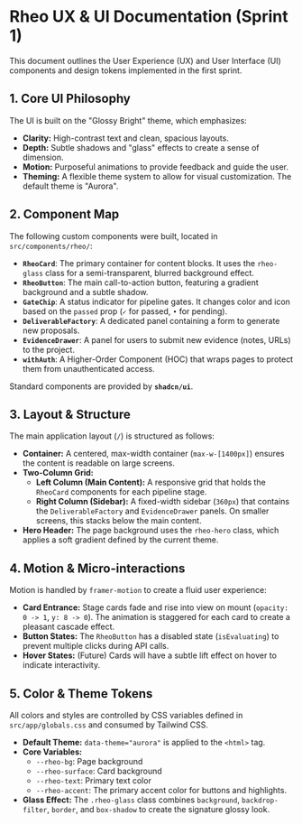 # Rheo UX & UI Documentation (Sprint 1)

This document outlines the User Experience (UX) and User Interface (UI) components and design tokens implemented in the first sprint.

## 1. Core UI Philosophy

The UI is built on the "Glossy Bright" theme, which emphasizes:
- **Clarity:** High-contrast text and clean, spacious layouts.
- **Depth:** Subtle shadows and "glass" effects to create a sense of dimension.
- **Motion:** Purposeful animations to provide feedback and guide the user.
- **Theming:** A flexible theme system to allow for visual customization. The default theme is "Aurora".

## 2. Component Map

The following custom components were built, located in `src/components/rheo/`:

- **`RheoCard`**: The primary container for content blocks. It uses the `rheo-glass` class for a semi-transparent, blurred background effect.
- **`RheoButton`**: The main call-to-action button, featuring a gradient background and a subtle shadow.
- **`GateChip`**: A status indicator for pipeline gates. It changes color and icon based on the `passed` prop (`✓` for passed, `•` for pending).
- **`DeliverableFactory`**: A dedicated panel containing a form to generate new proposals.
- **`EvidenceDrawer`**: A panel for users to submit new evidence (notes, URLs) to the project.
- **`withAuth`**: A Higher-Order Component (HOC) that wraps pages to protect them from unauthenticated access.

Standard components are provided by **`shadcn/ui`**.

## 3. Layout & Structure

The main application layout (`/`) is structured as follows:

- **Container:** A centered, max-width container (`max-w-[1400px]`) ensures the content is readable on large screens.
- **Two-Column Grid:**
    - **Left Column (Main Content):** A responsive grid that holds the `RheoCard` components for each pipeline stage.
    - **Right Column (Sidebar):** A fixed-width sidebar (`360px`) that contains the `DeliverableFactory` and `EvidenceDrawer` panels. On smaller screens, this stacks below the main content.
- **Hero Header:** The page background uses the `rheo-hero` class, which applies a soft gradient defined by the current theme.

## 4. Motion & Micro-interactions

Motion is handled by `framer-motion` to create a fluid user experience:

- **Card Entrance:** Stage cards fade and rise into view on mount (`opacity: 0 -> 1`, `y: 8 -> 0`). The animation is staggered for each card to create a pleasant cascade effect.
- **Button States:** The `RheoButton` has a disabled state (`isEvaluating`) to prevent multiple clicks during API calls.
- **Hover States:** (Future) Cards will have a subtle lift effect on hover to indicate interactivity.

## 5. Color & Theme Tokens

All colors and styles are controlled by CSS variables defined in `src/app/globals.css` and consumed by Tailwind CSS.

- **Default Theme:** `data-theme="aurora"` is applied to the `<html>` tag.
- **Core Variables:**
    - `--rheo-bg`: Page background
    - `--rheo-surface`: Card background
    - `--rheo-text`: Primary text color
    - `--rheo-accent`: The primary accent color for buttons and highlights.
- **Glass Effect:** The `.rheo-glass` class combines `background`, `backdrop-filter`, `border`, and `box-shadow` to create the signature glossy look.
